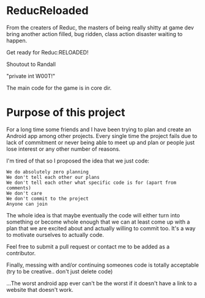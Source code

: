 # ReducReloaded

From the creaters of Reduc, the masters of being really shitty at game dev bring another 
action filled, bug ridden, class action disaster waiting to happen. 

Get ready for Reduc:RELOADED!

Shoutout to Randall

"private int W00T!"

The main code for the game is in core dir.

# Purpose of this project
For a long time some friends and I have been trying to plan and create an Android app among
other projects. Every single time the project fails due to lack of commitment or never being 
able to meet up and plan or people just lose interest or any other number of reasons.

I'm tired of that so I proposed the idea that we just code:
    
    We do absolutely zero planning
    We don't tell each other our plans
    We don't tell each other what specific code is for (apart from comments)
    We don't care
    We don't commit to the project
    Anyone can join
    
The whole idea is that maybe eventually the code will either turn into something or
become whole enough that we can at least come up with a plan that we are excited about 
and actually willing to commit too. It's a way to motivate ourselves to actually code.

Feel free to submit a pull request or contact me to be added as a contributor. 

Finally, messing with and/or continuing someones code is totally acceptable (try to be creative.. don't just delete code)








...The worst android app ever can't be the worst if it doesn't have a link to a website that doesn't work.
